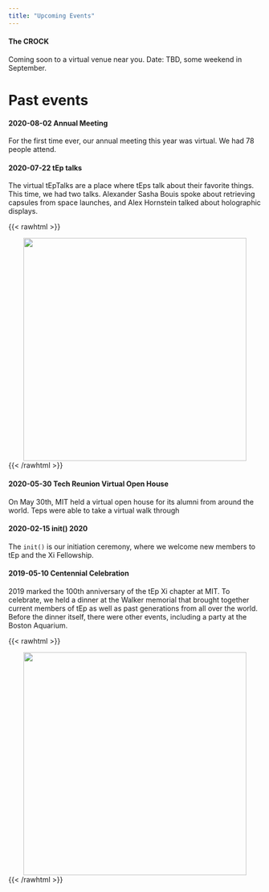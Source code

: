 ```yaml
---
title: "Upcoming Events"
---
```


#### The CROCK

Coming soon to a virtual venue near you. Date: TBD, some weekend in September.

# Past events

#### 2020-08-02 Annual Meeting

For the first time ever, our annual meeting this year was virtual. We had 78
people attend.

#### 2020-07-22 tEp talks

The virtual tEpTalks are a place where tEps talk about their favorite things.
This time, we had two talks. Alexander Sasha Bouis spoke about retrieving
capsules from space launches, and Alex Hornstein talked about holographic
displays.

{{< rawhtml >}}

<div style="text-align:center">
<img  src="/img/IMG20200722.png" style="display: inline-block; vertical-align:middle" width="444">
</div>
{{< /rawhtml >}}

#### 2020-05-30 Tech Reunion Virtual Open House

On May 30th, MIT held a virtual open house for its alumni from around the world.
Teps were able to take a virtual walk through

#### 2020-02-15 init() 2020

The `init()` is our initiation ceremony, where we welcome new members to tEp and
the Xi Fellowship.

#### 2019-05-10 Centennial Celebration

2019 marked the 100th anniversary of the tEp Xi chapter at MIT. To celebrate, we
held a dinner at the Walker memorial that brought together current members of
tEp as well as past generations from all over the world. Before the dinner
itself, there were other events, including a party at the Boston Aquarium.

{{< rawhtml >}}

<div style="text-align:center">
<img  src="/img/IMG20191005.jpg" style="display: inline-block; vertical-align:middle" width="444">
</div>
{{< /rawhtml >}}

